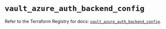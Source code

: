 # `vault_azure_auth_backend_config`

Refer to the Terraform Registry for docs: [`vault_azure_auth_backend_config`](https://registry.terraform.io/providers/hashicorp/vault/3.25.0/docs/resources/azure_auth_backend_config).
